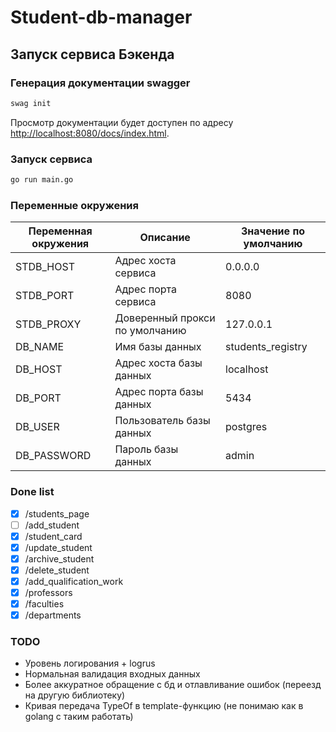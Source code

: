 # Student-db-manager

## Запуск сервиса Бэкенда

### Генерация документации swagger

```bash
swag init
```

Просмотр документации будет доступен по адресу <http://localhost:8080/docs/index.html>.

### Запуск сервиса

```bash
go run main.go
```

### Переменные окружения

| Переменная окружения | Описание | Значение по умолчанию |
|----------------|-------------|------------------------|
| STDB_HOST      | Адрес хоста сервиса  |  0.0.0.0 |
| STDB_PORT      | Адрес порта сервиса  | 8080 |
| STDB_PROXY     | Доверенный прокси по умолчанию  | 127.0.0.1 |
| DB_NAME     | Имя базы данных  | students_registry |
| DB_HOST  | Адрес хоста базы данных  | localhost |
| DB_PORT      | Адрес порта базы данных  | 5434 |
| DB_USER      | Пользователь базы данных  | postgres |
| DB_PASSWORD  | Пароль базы данных  | admin |

### Done list

- [x] /students_page
- [ ] /add_student
- [x] /student_card
- [x] /update_student
- [x] /archive_student
- [x] /delete_student
- [x] /add_qualification_work
- [x] /professors
- [x] /faculties
- [x] /departments

### TODO

- Уровень логирования + logrus
- Нормальная валидация входных данных
- Более аккуратное обращение с бд и отлавливание ошибок (переезд на другую библиотеку)
- Кривая передача TypeOf в template-функцию (не понимаю как в golang с таким работать)
